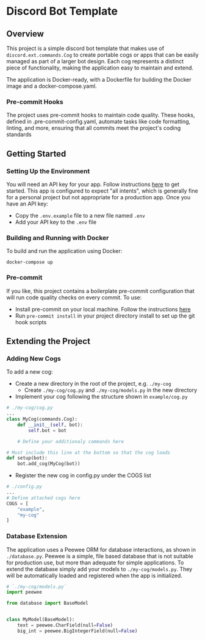 # Discord Bot Template

## Overview

This project is a simple discord bot template that makes use of `discord.ext.commands.Cog` to create portable 
cogs or apps that can be easily managed as part of a larger bot design. Each cog represents a distinct piece 
of functionality, making the application easy to maintain and extend.

The application is Docker-ready, with a Dockerfile for building the Docker image and a docker-compose.yaml.

### Pre-commit Hooks

The project uses pre-commit hooks to maintain code quality. These hooks, defined in .pre-commit-config.yaml, automate
tasks like code formatting, linting, and more, ensuring that all commits meet the project's coding standards

## Getting Started

### Setting Up the Environment

You will need an API key for your app. Follow instructions [here](https://discord.com/developers/docs/getting-started)
to get started. This app is configured to expect "all intents", which is generally fine for a personal project but not
appropriate for a production app. Once you have an API key:

- Copy the `.env.example` file to a new file named `.env`
- Add your API key to the `.env` file

### Building and Running with Docker

To build and run the application using Docker:

```shell
docker-compose up
```

### Pre-commit

If you like, this project contains a boilerplate pre-commit configuration that will run code quality checks on every
commit. To use:

- Install pre-commit on your local machine. Follow the instructions [here](https://pre-commit.com/#install)
- Run `pre-commit install` in your project directory install to set up the git hook scripts

## Extending the Project

### Adding New Cogs

To add a new cog:

- Create a new directory in the root of the project, e.g. `./my-cog`
  - Create `./my-cog/cog.py` and `./my-cog/models.py` in the new directory
- Implement your cog following the structure shown in `example/cog.py`

```python
# ./my-cog/cog.py
...
class MyCog(commands.Cog):
    def __init__(self, bot):
        self.bot = bot

    # Define your additionaly commands here

# Must include this line at the bottom so that the cog loads
def setup(bot):
    bot.add_cog(MyCog(bot))
```
- Register the new cog in config.py under the COGS list
```python
# ./config.py
...
# Define attached cogs here
COGS = [
    "example",
    "my-cog"
]
```

### Database Extension

The application uses a Peewee ORM for database interactions, as shown in `./database.py`. Peewee is a simple, file based
database that is not suitable for production use, but more than adequate for simple applications. To extend the
database simply add your models to `./my-cog/models.py`. They will be automatically loaded and registered when the app
is initialized.

```python
# `./my-cog/models.py`
import peewee

from database import BaseModel


class MyModel(BaseModel):
    text = peewee.CharField(null=False)
    big_int = peewee.BigIntegerField(null=False)
```
